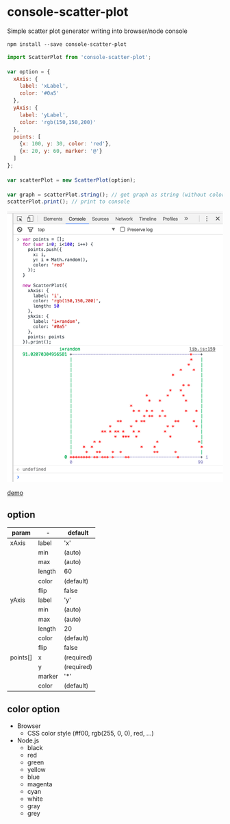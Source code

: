 # console-scatter-plot

Simple scatter plot generator writing into browser/node console

```
npm install --save console-scatter-plot
```

```js
import ScatterPlot from 'console-scatter-plot';

var option = {
  xAxis: {
    label: 'xLabel',
    color: '#0a5'
  },
  yAxis: {
    label: 'yLabel',
    color: 'rgb(150,150,200)'
  },
  points: [
    {x: 100, y: 30, color: 'red'},
    {x: 20, y: 60, marker: '@'}
  ]
};

var scatterPlot = new ScatterPlot(option);

var graph = scatterPlot.string(); // get graph as string (without color)
scatterPlot.print(); // print to console
```

<img src="./snapshot.png" width="640px">

[demo](https://tkrkt.github.com/console-scatter-plot)

## option

|param|-|default|
|---|---|---|
|xAxis|label|'x'|
| |min|(auto)|
| |max|(auto)|
| |length|60|
| |color|(default)|
| |flip|false|
|yAxis|label|'y'|
| |min|(auto)|
| |max|(auto)|
| |length|20|
| |color|(default)|
| |flip|false|
|points[]|x|(required)|
| |y|(required)|
| |marker|'\*'|
| |color|(default)|


## color option

* Browser
    * CSS color style (#f00, rgb(255, 0, 0), red, ...)
* Node.js
    * black
    * red
    * green
    * yellow
    * blue
    * magenta
    * cyan
    * white
    * gray
    * grey
